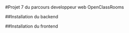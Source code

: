 #Projet 7 du parcours developpeur web OpenClassRooms 

##Installation du backend

##Installation du frontend